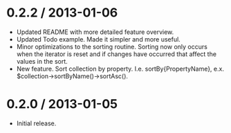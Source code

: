 0.2.2 / 2013-01-06
==================

 * Updated README with more detailed feature overview.
 * Updated Todo example. Made it simpler and more useful.
 * Minor optimizations to the sorting routine. Sorting now only occurs when the iterator is reset and if changes have occurred that affect the values in the sort.
 * New feature. Sort collection by property. I.e. sortBy{PropertyName}, e.x. $collection->sortByName()->sortAsc().

0.2.0 / 2013-01-05
==================

 * Initial release.